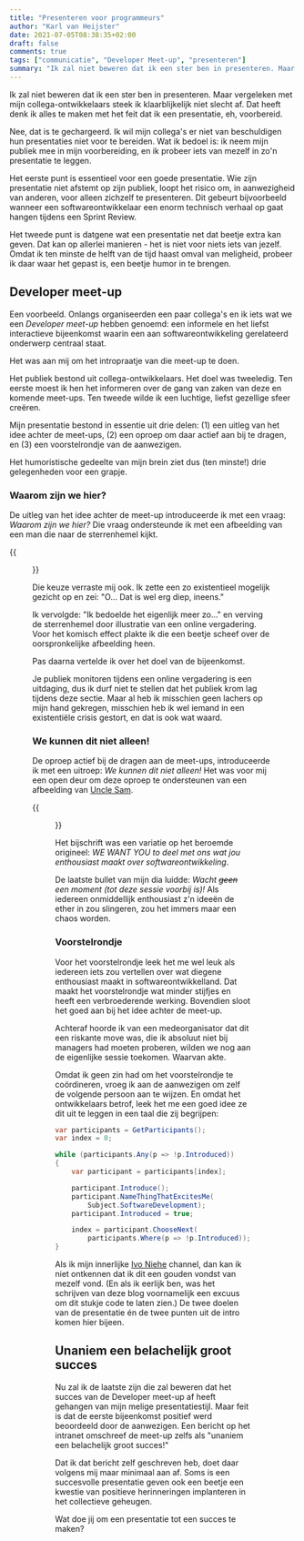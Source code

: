 ```yaml
---
title: "Presenteren voor programmeurs"
author: "Karl van Heijster"
date: 2021-07-05T08:38:35+02:00
draft: false
comments: true
tags: ["communicatie", "Developer Meet-up", "presenteren"]
summary: "Ik zal niet beweren dat ik een ster ben in presenteren. Maar vergeleken met mijn collega-ontwikkelaars steek ik klaarblijkelijk niet slecht af. Dat heeft denk ik alles te maken met het feit dat ik mijn publiek meeneem in mijn voorbereiding, en iets van mezelf in zo'n presentatie probeer te leggen. Laatst, bijvoorbeeld, toen ik de intro van de eerste teamoverstijgende *Developer meet-up* aan elkaar mocht praten."
---
```


Ik zal niet beweren dat ik een ster ben in presenteren. Maar vergeleken met mijn collega-ontwikkelaars steek ik klaarblijkelijk niet slecht af. Dat heeft denk ik alles te maken met het feit dat ik een presentatie, eh, voorbereid.


Nee, dat is te gechargeerd. Ik wil mijn collega's er niet van beschuldigen hun presentaties niet voor te bereiden. Wat ik bedoel is: ik neem mijn publiek mee in mijn voorbereiding, en ik probeer iets van mezelf in zo'n presentatie te leggen.


Het eerste punt is essentieel voor een goede presentatie. Wie zijn presentatie niet afstemt op zijn publiek, loopt het risico om, in aanwezigheid van anderen, voor alleen zichzelf te presenteren. Dit gebeurt bijvoorbeeld wanneer een softwareontwikkelaar een enorm technisch verhaal op gaat hangen tijdens een Sprint Review.


Het tweede punt is datgene wat een presentatie net dat beetje extra kan geven. Dat kan op allerlei manieren - het is niet voor niets iets van jezelf. Omdat ik ten minste de helft van de tijd haast omval van meligheid, probeer ik daar waar het gepast is, een beetje humor in te brengen.


## Developer meet-up


Een voorbeeld. Onlangs organiseerden een paar collega's en ik iets wat we een *Developer meet-up* hebben genoemd: een informele en het liefst interactieve bijeenkomst waarin een aan softwareontwikkeling gerelateerd onderwerp centraal staat. 


Het was aan mij om het intropraatje van die meet-up te doen.


Het publiek bestond uit collega-ontwikkelaars. Het doel was tweeledig. Ten eerste moest ik hen het informeren over de gang van zaken van deze en komende meet-ups. Ten tweede wilde ik een luchtige, liefst gezellige sfeer creëren. 


Mijn presentatie bestond in essentie uit drie delen: (1) een uitleg van het idee achter de meet-ups, (2) een oproep om daar actief aan bij te dragen, en (3) een voorstelrondje van de aanwezigen. 


Het humoristische gedeelte van mijn brein ziet dus (ten minste!) drie gelegenheden voor een grapje.


### Waarom zijn we hier?


De uitleg van het idee achter de meet-up introduceerde ik met een vraag: *Waarom zijn we hier?* Die vraag ondersteunde ik met een afbeelding van een man die naar de sterrenhemel kijkt. 


{{<figure src="https://www.maxpixel.net/static/photo/1x/Night-Sky-Starry-Night-Starry-Sky-Silhouette-1149815.jpg" alt="Afbeelding van een man die naar de sterrenhemel kijkt" width="600">}}


Die keuze verraste mij ook. Ik zette een zo existentieel mogelijk gezicht op en zei: "O... Dat is wel erg diep, ineens." 


Ik vervolgde: "Ik bedoelde het eigenlijk meer zo..." en verving de sterrenhemel door illustratie van een online vergadering. Voor het komisch effect plakte ik die een beetje scheef over de oorspronkelijke afbeelding heen.


Pas daarna vertelde ik over het doel van de bijeenkomst.


Je publiek monitoren tijdens een online vergadering is een uitdaging, dus ik durf niet te stellen dat het publiek krom lag tijdens deze sectie. Maar al heb ik misschien geen lachers op mijn hand gekregen, misschien heb ik wel iemand in een existentiële crisis gestort, en dat is ook wat waard.


### We kunnen dit niet alleen!


De oproep actief bij de dragen aan de meet-ups, introduceerde ik met een uitroep: *We kunnen dit niet alleen!* Het was voor mij een open deur om deze oproep te ondersteunen van een afbeelding van [Uncle Sam](https://nl.wikipedia.org/wiki/Uncle_Sam). 


{{<figure src="https://upload.wikimedia.org/wikipedia/commons/thumb/f/f3/Uncle_Sam_%28pointing_finger%29.jpg/800px-Uncle_Sam_%28pointing_finger%29.jpg" alt="Afbeelding van Uncle Sam" width="300">}}


Het bijschrift was een variatie op het beroemde origineel: *WE WANT YOU to deel met ons wat jou enthousiast maakt over softwareontwikkeling*.


De laatste bullet van mijn dia luidde: *Wacht ~~geen~~ een moment (tot deze sessie voorbij is)!* Als iedereen onmiddellijk enthousiast z'n ideeën de ether in zou slingeren, zou het immers maar een chaos worden.


### Voorstelrondje


Voor het voorstelrondje leek het me wel leuk als iedereen iets zou vertellen over wat diegene enthousiast maakt in softwareontwikkelland. Dat maakt het voorstelrondje wat minder stijfjes en heeft een verbroederende werking. Bovendien sloot het goed aan bij het idee achter de meet-up.


Achteraf hoorde ik van een medeorganisator dat dit een riskante move was, die ik absoluut niet bij managers had moeten proberen, wilden we nog aan de eigenlijke sessie toekomen. Waarvan akte.


Omdat ik geen zin had om het voorstelrondje te coördineren, vroeg ik aan de aanwezigen om zelf de volgende persoon aan te wijzen. En omdat het ontwikkelaars betrof, leek het me een goed idee ze dit uit te leggen in een taal die zij begrijpen:


```csharp
var participants = GetParticipants();
var index = 0;

while (participants.Any(p => !p.Introduced))
{
    var participant = participants[index];

    participant.Introduce();
    participant.NameThingThatExcitesMe(
        Subject.SoftwareDevelopment);
    participant.Introduced = true;

    index = participant.ChooseNext(
        participants.Where(p => !p.Introduced));
}
```


Als ik mijn innerlijke [Ivo Niehe](https://www.youtube.com/watch?v=guPLHRacjZs) channel, dan kan ik niet ontkennen dat ik dit een gouden vondst van mezelf vond. (En als ik eerlijk ben, was het schrijven van deze blog voornamelijk een excuus om dit stukje code te laten zien.) De twee doelen van de presentatie én de twee punten uit de intro komen hier bijeen. 


## Unaniem een belachelijk groot succes


Nu zal ik de laatste zijn die zal beweren dat het succes van de Developer meet-up af heeft gehangen van mijn melige presentatiestijl. Maar feit is dat de eerste bijeenkomst positief werd beoordeeld door de aanwezigen. Een bericht op het intranet omschreef de meet-up zelfs als "unaniem een belachelijk groot succes!"


Dat ik dat bericht zelf geschreven heb, doet daar volgens mij maar minimaal aan af. Soms is een succesvolle presentatie geven ook een beetje een kwestie van positieve herinneringen implanteren in het collectieve geheugen.


Wat doe jij om een presentatie tot een succes te maken?
